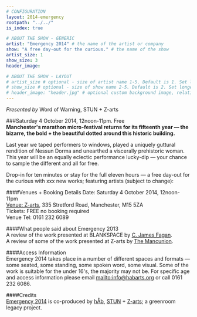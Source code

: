 ```yaml
---
# CONFIGURATION
layout: 2014-emergency
rootpath: "../../"
is_index: true

# ABOUT THE SHOW - GENERIC
artist: "Emergency 2014" # the name of the artist or company
show: "A free day-out for the curious." # the name of the show
artist_size: 1
show_size: 3
header_image:

# ABOUT THE SHOW - LAYOUT
# artist_size # optional - size of artist name 1-5. Default is 1. Set longer names to lower values
# show_size # optional - size of show name 2-5. Default is 2. Set longer names to lower values
# header_image: "header.jpg" # optional custom background image, relative to current page
---
```

*Presented by* Word of Warning, STUN + Z-arts          

###Saturday 4 October 2014, 12noon-11pm. Free             
**Manchester's marathon micro-festival returns for its fifteenth year — the bizarre, the bold + the beautiful dotted around this historic building.**       
          
Last year we taped performers to windows, played a uniquely guttural rendition of Nessun Dorma and unearthed a viscerally prehistoric woman. This year will be an equally eclectic performance lucky-dip — your chance to sample the different and all for free.         

Drop-in for ten minutes or stay for the full eleven hours — a free day-out for the curious with xxx new works; featuring artists (subject to change):        
      
####Venues + Booking Details
Date: Saturday 4 October 2014, 12noon-11pm    
[Venue: Z-arts](http://www.z-arts.org/about-us/getting-here), 335 Stretford Road, Manchester, M15 5ZA        
Tickets: FREE no booking required        
Venue Tel: 0161 232 6089    

####What people said about Emergency 2013        
A review of the work presented at BLANKSPACE by [C. James Fagan](http://confusedguff.blogspot.co.uk/2013/10/emergency-2013.html).        
A review of some of the work presented at Z-arts by [The Mancunion](http://mancunion.com/2013/10/17/emergency2013).        
        
####Access Information    
Emergency 2014 takes place in a number of different spaces and formats — some seated, some standing, some spoken word, some visual. Some of the work is suitable for the under 16's, the majority may not be. For specific age and access information please email <mailto:info@habarts.org> or call 0161 232 6086.    
            
####Credits         
[Emergency 2014](/hab/emergency) is co-produced by [hÅb](/hab), [STUN](http://stunlive.com/) + [Z-arts](http://www.z-arts.org); a greenroom legacy project.
